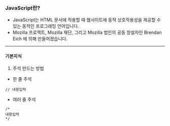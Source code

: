### JavaScript란?
- JavaScript는 HTML 문서에 적용할 때 웹사이트에 동적 상호작용성을 제공할 수 있는 동적인 프로그래밍 언어입니다.
- Mozilla 프로젝트, Mozilla 재단, 그리고 Mozilla 법인의 공동 창설자인 Brendan Eich 에 의해 만들어졌습니다.
---
#### 기본지식
1. 주석 만드는 방법
- 한 줄 주석  
```  
// 내용입력
```
- 여러 줄 주석  
```  
/*  
내용입력  
*/  
```
